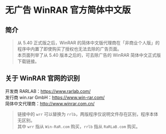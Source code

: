 # 无广告 WinRAR 官方简体中文版
## 简介
> 从 5.40 正式版之后，WinRAR 的简体中文版代理商在「非商业个人版」的程序中内置了即使购买了授权也无法去除的广告页面。<br>
> 本页面列举了从 5.40 版本之后的，可去除广告的 WinRAR 简体中文正式版下载链接。
## 关于 WinRAR 官网的识别
开发商 RARLAB：https://www.rarlab.com/  
发行商 win.rar GmbH：https://www.win-rar.com/  
简体中文代理商：http://www.winrar.com.cn/

> 链接中的 `wrr` 可以替换为 `rrlb`，两版程序仅说明文件存在区别，程序本体无区别。<br>
> 其中 `wrr` 指从 `Win-RaR.com` 购买，`rrlb` 指从 `RaRLaB.com` 购买。
